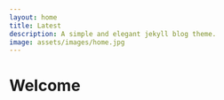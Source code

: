 ```yaml
---
layout: home
title: Latest
description: A simple and elegant jekyll blog theme.
image: assets/images/home.jpg
---
```

# Welcome